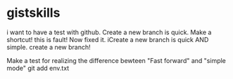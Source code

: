 # gistskills

i want to have a test with github.
Create a new branch is quick.
Make a shortcut!
this is fault! Now fixed it.
iCreate a new branch is quick AND simple.
create a new branch!

Make a test for realizing the difference bewteen "Fast forward" and "simple mode"
git add env.txt



















